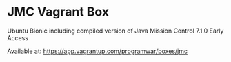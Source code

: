 # JMC Vagrant Box

Ubuntu Bionic including compiled version of Java Mission Control 7.1.0 Early Access

Available at: https://app.vagrantup.com/programwar/boxes/jmc